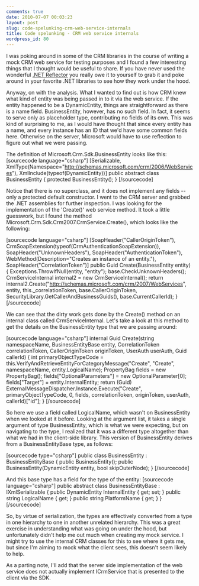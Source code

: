 ```yaml
---
comments: true
date: 2010-07-07 00:03:23
layout: post
slug: code-spelunking-crm-web-service-internals
title: Code spelunking - CRM web service internals
wordpress_id: 80
---
```


I was poking around in some of the CRM libraries in the course of writing a mock CRM web service for testing purposes and I found a few interesting things that I thought would be useful to share. If you have never used the wonderful [.NET Reflector](http://www.red-gate.com/products/reflector/) you really owe it to yourself to grab it and poke around in your favorite .NET libraries to see how they work under the hood.

Anyway, on with the analysis. What I wanted to find out is how CRM knew what kind of entity was being passed in to it via the web service. If the entity happened to be a DynamicEntity, things are straightforward as there is a name field. BusinessEntity, however, has no such field. In fact, it seems to serve only as placeholder type, contributing no fields of its own. This was kind of surprising to me, as I would have thought that since every entity has a name, and every instance has an ID that we'd have some common fields here. Otherwise on the server, Microsoft would have to use reflection to figure out what we were passing.

The definition of Microsoft.Crm.Sdk.BusinessEntity looks like this:
[sourcecode language="csharp"]
[Serializable, XmlType(Namespace="http://schemas.microsoft.com/crm/2006/WebServices"), XmlInclude(typeof(DynamicEntity))]
public abstract class BusinessEntity 
{
    protected BusinessEntity();
}
[/sourcecode]

Notice that there is no superclass, and it does not implement any fields -- only a protected default constructor. I went to the CRM server and grabbed the .NET assemblies for further inspection. I was looking for the implementation of the 'Create()' web service method. It took a little guesswork, but I found the method Microsoft.Crm.Sdk.Crm2007.CrmService.Create(), which looks like the following:

[sourcecode language="csharp"]
[SoapHeader("CallerOriginToken"), CrmSoapExtension(typeof(CrmAuthenticationSoapExtension)), SoapHeader("UnknownHeaders"), SoapHeader("AuthenticationToken"), WebMethod(Description="Creates an instance of an entity."), SoapHeader("CorrelationToken")]
public Guid Create(BusinessEntity entity)
{
    Exceptions.ThrowIfNull(entity, "entity");
    base.CheckUnknownHeaders();
    CrmServiceInternal internal2 = new CrmServiceInternal();
    return internal2.Create("http://schemas.microsoft.com/crm/2007/WebServices", entity, this._correlationToken, base.CallerOriginToken, SecurityLibrary.GetCallerAndBusinessGuids(), base.CurrentCallerId);
} 
[/sourcecode]

We can see that the dirty work gets done by the Create() method on an internal class called CrmServiceInternal. Let's take a look at this method to get the details on the BusinessEntity type that we are passing around:

[sourcecode language="csharp"]
internal Guid Create(string namespaceName, BusinessEntityBase entity, CorrelationToken correlationToken, CallerOriginToken originToken, UserAuth userAuth, Guid callerId)
{
    int primaryObjectTypeCode = this.VerifyAndRetrieveEntityForCategoryMessage("Create", "Create", namespaceName, entity.LogicalName);
    PropertyBag fields = new PropertyBag();
    fields["OptionalParameters"] = new OptionalParameter[0];
    fields["Target"] = entity.InternalEntity;
    return (Guid) ExternalMessageDispatcher.Instance.Execute("Create", primaryObjectTypeCode, 0, fields, correlationToken, originToken, userAuth, callerId)["id"];
}
[/sourcecode]

So here we use a field called LogicalName, which wasn't on BusinessEntity when we looked at it before. Looking at the argument list, it takes a single argument of type BusinessEntity, which is what we were expecting, but on navigating to the type, I realized that it was a different type altogether than what we had in the client-side library. This version of BusinessEntity derives from a BusinessEntityBase type, as follows:

[sourcecode type="csharp"]
public class BusinessEntity : BusinessEntityBase
{
    public BusinessEntity();
    public BusinessEntity(DynamicEntity entity, bool skipOuterNode);
}
[/sourcecode]

And this base type has a field for the type of the entity:
[sourcecode language="csharp"]
public abstract class BusinessEntityBase : IXmlSerializable
{
    public DynamicEntity InternalEntity { get; set; }
    public string LogicalName { get; }
    public string PlatformName { get; }
}
[/sourcecode]

So, by virtue of serialization, the types are effectively converted from a type in one hierarchy to one in another unrelated hierarchy. This was a great exercise in understanding what was going on under the hood, but unfortunately didn't help me out much when creating my mock service. I might try to use the internal CRM classes for this to see where it gets me, but since I'm aiming to mock what the client sees, this doesn't seem likely to help.
 
As a parting note, I'll add that the server side implementation of the web service does not actually implement ICrmService that is presented to the client via the SDK.

